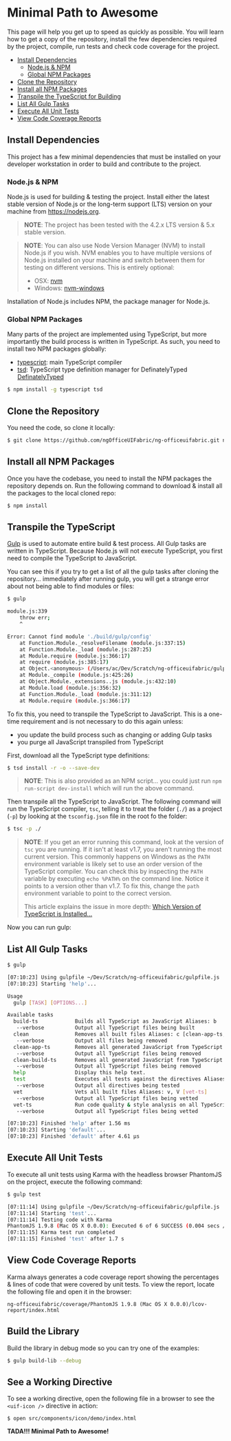 # Minimal Path to Awesome

This page will help you get up to speed as quickly as possible. You will learn how to get a copy of the repository, install the few dependencies required by the project, compile, run tests and check code coverage for the project. 

- [Install Dependencies](#install-dependencies)
  - [Node.js & NPM](#nodejs--npm)
  - [Global NPM Packages](#global-npm-packages)
- [Clone the Repository](#clone-the-repository)
- [Install all NPM Packages](#install-all-npm-packages)
- [Transpile the TypeScript for Building](#transpile-the-typescript)
- [List All Gulp Tasks](#list-all-gulp-tasks)
- [Execute All Unit Tests](#execute-all-unit-tests)
- [View Code Coverage Reports](#view-code-coverage-reports)

## Install Dependencies

This project has a few minimal dependencies that must be installed on your developer workstation in order to build and contribute to the project.

### Node.js & NPM

Node.js is used for building & testing the project. Install either the latest stable version of Node.js or the long-term support (LTS) version on your machine from https://nodejs.org.

> **NOTE**: The project has been tested with the 4.2.x LTS version & 5.x stable version. 

> **NOTE**: You can also use Node Version Manager (NVM) to install Node.js if you wish. NVM enables you to have multiple versions of Node.js installed on your machine and switch between them for testing on different versions. This is entirely optional: 
>  - OSX: [nvm](https://github.com/creationix/nvm)
>  - Windows: [nvm-windows](https://github.com/coreybutler/nvm-windows)

Installation of Node.js includes NPM, the package manager for Node.js.

### Global NPM Packages

Many parts of the project are implemented using TypeScript, but more importantly the build process is written in TypeScript. As such, you need to install two NPM packages globally:

- [typescript](https://npmjs.com/package/typescript): main TypeScript compiler
- [tsd](https://npmjs.com/package/tsd): TypeScript type definition manager for DefinatelyTyped [DefinatelyTyped](http://definitelytyped.org/)

```bash
$ npm install -g typescript tsd
```

## Clone the Repository

You need the code, so clone it locally:

```bash
$ git clone https://github.com/ngOfficeUIFabric/ng-officeuifabric.git ng-officeuifabric
```

## Install all NPM Packages

Once you have the codebase, you need to install the NPM packages the repository depends on. Run the following command to download & install all the packages to the local cloned repo:

```bash
$ npm install
```

## Transpile the TypeScript

[Gulp](http://gulpjs.com) is used to automate entire build & test process. All Gulp tasks are written in TypeScript. Because Node.js will not execute TypeScript, you first need to compile the TypeScript to JavaScript. 

You can see this if you try to get a list of all the gulp tasks after cloning the repository... immediately after running gulp, you will get a strange error about not being able to find modules or files:

```bash
$ gulp

module.js:339
    throw err;
    ^

Error: Cannot find module './build/gulp/config'
    at Function.Module._resolveFilename (module.js:337:15)
    at Function.Module._load (module.js:287:25)
    at Module.require (module.js:366:17)
    at require (module.js:385:17)
    at Object.<anonymous> (/Users/ac/Dev/Scratch/ng-officeuifabric/gulpfile.js:3:16)
    at Module._compile (module.js:425:26)
    at Object.Module._extensions..js (module.js:432:10)
    at Module.load (module.js:356:32)
    at Function.Module._load (module.js:311:12)
    at Module.require (module.js:366:17)
```

To fix this, you need to transpile the TypeScript to JavaScript. This is a one-time requirement and is not necessary to do this again unless:
- you update the build process such as changing or adding Gulp tasks
- you purge all JavaScript transpiled from TypeScript

First, download all the TypeScript type definitions:

```bash
$ tsd install -r -o --save-dev
```

> **NOTE**: This is also provided as an NPM script... you could just run `npm run-script dev-install` which will run the above command.

Then transpile all the TypeScript to JavaScript. The following command will run the TypeScript compiler, `tsc`, telling it to treat the folder (`./`) as a project (`-p`) by looking at the `tsconfig.json` file in the root fo the folder:

```bash
$ tsc -p ./
```

> **NOTE**: If you get an error running this command, look at the version of `tsc` you are running. If it isn't at least v1.7, you aren't running the most current version. This commonly happens on Windows as the `PATH` environment variable is likely set to use an order version of the TypeScript compiler. You can check this by inspecting the `PATH` variable by executing `echo %PATH%` on the command line. Notice it points to a version other than v1.7. To fix this, change the `path` environment variable to point to the correct version. 
>
> This article explains the issue in more depth: [Which Version of TypeScript is Installed...](http://www.allenconway.net/2015/07/which-version-of-typescript-is.html)

Now you can run gulp:

## List All Gulp Tasks

```bash
$ gulp

[07:10:23] Using gulpfile ~/Dev/Scratch/ng-officeuifabric/gulpfile.js
[07:10:23] Starting 'help'...

Usage
  gulp [TASK] [OPTIONS...]

Available tasks
  build-ts            Builds all TypeScript as JavaScript Aliases: b
   --verbose          Output all TypeScript files being built
  clean               Removes all built files Aliases: c [clean-app-ts, clean-build-ts]
   --verbose          Output all files being removed
  clean-app-ts        Removes all generated JavaScript from TypeScript used in the app
   --verbose          Output all TypeScript files being removed
  clean-build-ts      Removes all generated JavaScript from TypeScript used in the build
   --verbose          Output all TypeScript files being removed
  help                Display this help text.
  test                Executes all tests against the directives Aliases: t, T
   --verbose          Output all directives being tested
  vet                 Vets all built files Aliases: v, V [vet-ts]
   --verbose          Output all TypeScript files being vetted
  vet-ts              Run code quality & style analysis on all TypeScript
   --verbose          Output all TypeScript files being vetted

[07:10:23] Finished 'help' after 1.56 ms
[07:10:23] Starting 'default'...
[07:10:23] Finished 'default' after 4.61 μs
```

## Execute All Unit Tests

To execute all unit tests using Karma with the headless browser PhantomJS on the project, execute the following command:

```bash
$ gulp test

[07:11:14] Using gulpfile ~/Dev/Scratch/ng-officeuifabric/gulpfile.js
[07:11:14] Starting 'test'...
[07:11:14] Testing code with Karma
PhantomJS 1.9.8 (Mac OS X 0.0.0): Executed 6 of 6 SUCCESS (0.004 secs / 0.05 secs)
[07:11:15] Karma test run completed
[07:11:15] Finished 'test' after 1.7 s
```

## View Code Coverage Reports

Karma always generates a code coverage report showing the percentages & lines of code that were covered by unit tests. To view the report, locate the following file and open it in the browser:

```
ng-officeuifabric/coverage/PhantomJS 1.9.8 (Mac OS X 0.0.0)/lcov-report/index.html
```

## Build the Library

Build the library in debug mode so you can try one of the examples:

```bash
$ gulp build-lib --debug
```

## See a Working Directive

To see a working directive, open the following file in a browser to see the `<uif-icon />` directive in action:

```
$ open src/components/icon/demo/index.html
```

**TADA!!! Minimal Path to Awesome!**